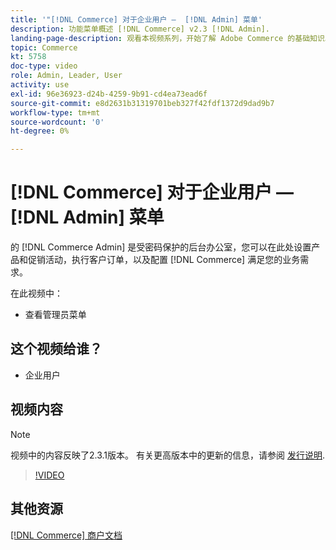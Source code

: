 ```yaml
---
title: '"[!DNL Commerce] 对于企业用户 —  [!DNL Admin] 菜单'
description: 功能菜单概述 [!DNL Commerce] v2.3 [!DNL Admin].
landing-page-description: 观看本视频系列，开始了解 Adobe Commerce 的基础知识以及如何在 Admin 中工作。
topic: Commerce
kt: 5758
doc-type: video
role: Admin, Leader, User
activity: use
exl-id: 96e36923-d24b-4259-9b91-cd4ea73ead6f
source-git-commit: e8d2631b31319701beb327f42fdf1372d9dad9b7
workflow-type: tm+mt
source-wordcount: '0'
ht-degree: 0%

---
```


# [!DNL Commerce] 对于企业用户 —  [!DNL Admin] 菜单

的 [!DNL Commerce Admin] 是受密码保护的后台办公室，您可以在此处设置产品和促销活动，执行客户订单，以及配置 [!DNL Commerce] 满足您的业务需求。

在此视频中：

- 查看管理员菜单

## 这个视频给谁？

- 企业用户

## 视频内容

>[!NOTE]
>
>视频中的内容反映了2.3.1版本。 有关更高版本中的更新的信息，请参阅 [发行说明](https://experienceleague.adobe.com/docs/commerce-operations/release/notes/overview.html).

>[!VIDEO](https://video.tv.adobe.com/v/35942?quality=12&learn=on)

## 其他资源

[[!DNL Commerce] 商户文档](https://experienceleague.adobe.com/docs/commerce-admin/user-guides/home.html)
